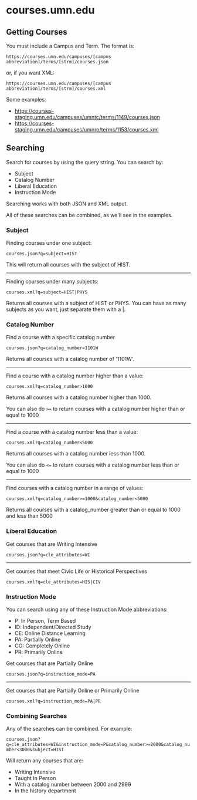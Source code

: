 # courses.umn.edu

## Getting Courses

You must include a Campus and Term. The format is:

`https://courses.umn.edu/campuses/[campus abbreviation]/terms/[strm]/courses.json`

or, if you want XML:

`https://courses.umn.edu/campuses/[campus abbreviation]/terms/[strm]/courses.xml`

Some examples:

- https://courses-staging.umn.edu/campuses/umntc/terms/1149/courses.json
- https://courses-staging.umn.edu/campuses/umnro/terms/1153/courses.xml

## Searching

Search for courses by using the query string. You can search by:

- Subject
- Catalog Number
- Liberal Education 
- Instruction Mode

Searching works with both JSON and XML output.

All of these searches can be combined, as we'll see in the examples.

### Subject

Finding courses under one subject:

`courses.json?q=subject=HIST`

This will return all courses with the subject of HIST.

----

Finding courses under many subjects:

`courses.xml?q=subject=HIST|PHYS`

Returns all courses with a subject of HIST or PHYS. You can have as many subjects as you want, just separate them with a |.

### Catalog Number

Find a course with a specific catalog number

`courses.json?q=catalog_number=1101W`

Returns all courses with a catalog number of '1101W'.

----

Find a course with a catalog number higher than a value:

`courses.xml?q=catalog_number>1000`

Returns all courses with a catalog number higher than 1000. 

You can also do `>=` to return courses with a catalog number higher than or equal to 1000

----

Find a course with a catalog number less than a value:

`courses.xml?q=catalog_number<5000`

Returns all courses with a catalog number less than 1000. 

You can also do `<=` to return courses with a catalog number less than or equal to 1000

---

Find courses with a catalog number in a range of values:

`courses.xml?q=catalog_number>=1000&catalog_number<5000`

Returns all courses with a catalog_number greater than or equal to 1000 and less than 5000

### Liberal Education

Get courses that are Writing Intensive

`courses.json?q=cle_attributes=WI`

---

Get courses that meet Civic Life or Historical Perspectives

`courses.xml?q=cle_attributes=HIS|CIV`

### Instruction Mode

You can search using any of these Instruction Mode abbreviations:


- P: In Person, Term Based
- ID: Independent/Directed Study
- CE: Online Distance Learning
- PA: Partially Online
- CO: Completely Online
- PR: Primarily Online

Get courses that are Partially Online

`courses.json?q=instruction_mode=PA`

----

Get courses that are Partially Online or Primarily Online

`courses.xml?q=instruction_mode=PA|PR`

### Combining Searches

Any of the searches can be combined. For example:

`courses.json?q=cle_attributes=WI&instruction_mode=P&catalog_number>=2000&catalog_number<3000&subject=HIST`

Will return any courses that are:

- Writing Intensive
- Taught In Person
- With a catalog number between 2000 and 2999
- In the history department
